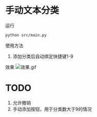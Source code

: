 # 手动文本分类
运行
```bash
python src/main.py
```

使用方法
1. 添加分类后自动绑定快捷键1-9

效果
![效果.gif](https://i.loli.net/2020/05/20/QGObKwclEzUejkV.gif)


# TODO
1. 允许撤销
2. 手动添加按钮，用于分类数大于9的情况